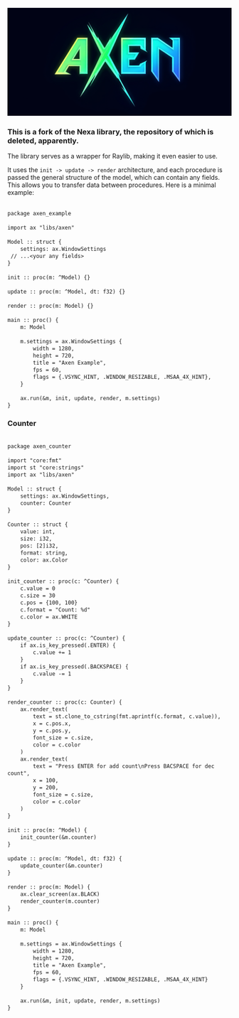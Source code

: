 ![logo](logo.png)

### This is a fork of the Nexa library, the repository of which is deleted, apparently.

The library serves as a wrapper for Raylib, making it even easier to use.

It uses the `init -> update -> render` architecture, and each procedure is passed the general structure of the model, which can contain any fields. This allows you to transfer data between procedures.
Here is a minimal example:


```odin

package axen_example

import ax "libs/axen"

Model :: struct {
	settings: ax.WindowSettings
 // ...<your any fields>
}

init :: proc(m: ^Model) {}

update :: proc(m: ^Model, dt: f32) {}

render :: proc(m: Model) {}

main :: proc() {
	m: Model

	m.settings = ax.WindowSettings {
		width = 1280,
		height = 720,
		title = "Axen Example",
		fps = 60,
		flags = {.VSYNC_HINT, .WINDOW_RESIZABLE, .MSAA_4X_HINT},
	}

	ax.run(&m, init, update, render, m.settings)
}

```

### Counter
```odin

package axen_counter

import "core:fmt"
import st "core:strings"
import ax "libs/axen"

Model :: struct {
	settings: ax.WindowSettings,
	counter: Counter
}

Counter :: struct {
	value: int,
	size: i32,
	pos: [2]i32,
	format: string,
	color: ax.Color
}

init_counter :: proc(c: ^Counter) {
	c.value = 0
	c.size = 30
	c.pos = {100, 100}
	c.format = "Count: %d"
	c.color = ax.WHITE
}

update_counter :: proc(c: ^Counter) {
	if ax.is_key_pressed(.ENTER) {
		c.value += 1
	}
	if ax.is_key_pressed(.BACKSPACE) {
		c.value -= 1
	}
}

render_counter :: proc(c: Counter) {
	ax.render_text(
		text = st.clone_to_cstring(fmt.aprintf(c.format, c.value)),
		x = c.pos.x,
		y = c.pos.y,
		font_size = c.size,
		color = c.color
	)
	ax.render_text(
		text = "Press ENTER for add count\nPress BACSPACE for dec count",
		x = 100,
		y = 200,
		font_size = c.size,
		color = c.color
	)
}

init :: proc(m: ^Model) {
	init_counter(&m.counter)
}

update :: proc(m: ^Model, dt: f32) {
	update_counter(&m.counter)
}

render :: proc(m: Model) {
	ax.clear_screen(ax.BLACK)
	render_counter(m.counter)
}

main :: proc() {
	m: Model

	m.settings = ax.WindowSettings {
		width = 1280,
		height = 720,
		title = "Axen Example",
		fps = 60,
		flags = {.VSYNC_HINT, .WINDOW_RESIZABLE, .MSAA_4X_HINT}
	}

	ax.run(&m, init, update, render, m.settings)
}
```
